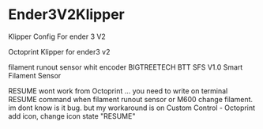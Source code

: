 # Ender3V2Klipper
Klipper Config For ender 3 V2

Octoprint Klipper for ender3 v2

filament runout sensor whit encoder BIGTREETECH BTT SFS V1.0 Smart Filament Sensor

RESUME wont work from Octoprint ... you need to write on terminal RESUME command when filament runout sensor or M600 change filament. im dont know is it bug. but my workaround is on Custom Control - Octoprint add icon, change icon state "RESUME"
